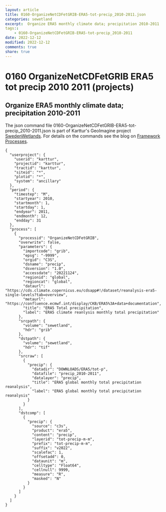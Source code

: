 ```yaml
---
layout: article
title: 0160-OrganizeNetCDFetGRIB-ERA5-tot-precip_2010-2011.json
categories: sewetland
excerpt:  Organize ERA5 monthly climate data; precipitation 2010-2011 
tags:: 
    - 0160-OrganizeNetCDFetGRIB-ERA5-tot-precip_2010-2011
date: 2022-12-12
modified: 2022-12-12
comments: true
share: true
---
```


# 0160 OrganizeNetCDFetGRIB ERA5 tot precip 2010 2011 (projects)

##  Organize ERA5 monthly climate data; precipitation 2010-2011 

The json command file <span class='file'>0160-OrganizeNetCDFetGRIB-ERA5-tot-precip_2010-2011.json</span> is part of Karttur's GeoImagine project [<span class='project'>SwedenWetlands</span>](https://karttur.github.io/geoimagine03-proj-wetland-se/index.html). For details on the commands see the blog on [Framework Processes](https://karttur.github.io/geoimagine03-docs-procpack/).

```
{
  "userproject": {
    "userid": "karttur",
    "projectid": "karttur",
    "tractid": "karttur",
    "siteid": "*",
    "plotid": "*",
    "system": "ancillary"
  },
  "period": {
    "timestep": "M",
    "startyear": 2010,
    "startmonth": 1,
    "startday": 1,
    "endyear": 2011,
    "endmonth": 12,
    "endday": 31
  },
  "process": [
    {
      "processid": "OrganizeNetCDFetGRIB",
      "overwrite": false,
      "parameters": {
        "importcode": "grib",
        "epsg": "-9999",
        "orgid": "C3S",
        "dsname": "precip",
        "dsversion": "1.0",
        "accessdate": "20221124",
        "regionid": "global",
        "regioncat": "global",
        "dataurl": "https://cds.climate.copernicus.eu/cdsapp#!/dataset/reanalysis-era5-single-levels?tab=overview",
        "metaurl": "https://confluence.ecmwf.int/display/CKB/ERA5%3A+data+documentation",
        "title": "ERA5 Total precipitation",
        "label": "ERA5 climate reanlysis monthly total precipitation"
      },
      "srcpath": {
        "volume": "sewetland",
        "hdr": "grib"
      },
      "dstpath": {
        "volume": "sewetland",
        "hdr": "tif"
      },
      "srcraw": [
        {
          "precip": {
            "datadir": "DOWNLOADS/ERA5/tot-p",
            "datafile": "precip_2010-2011",
            "datalayer": "precip",
            "title": "ERA5 global monthly total precipitation reanalysis",
            "label": "ERA5 global monthly total precipitation reanalysis"
          }
        }
      ],
      "dstcomp": [
        {
          "precip": {
            "source": "c3s",
            "product": "era5",
            "content": "precip",
            "layerid": "tot-precip-m-m",
            "prefix": "tot-precip-m-m",
            "suffix": "v2022",
            "scalefac": 1,
            "offsetadd": 0,
            "dataunit": "m",
            "celltype": "Float64",
            "cellnull": 9999,
            "measure": "R",
            "masked": "N"
          }
        }
      ]
    }
  ]
}
```
